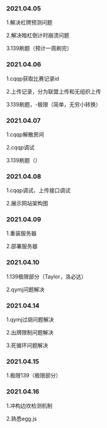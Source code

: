 ### 2021.04.05
1.解决杠牌预测问题

2.解决暗杠倒计时崩溃问题

3.139刷题（预计一周刷完）


### 2021.04.06
1.cqqp获取比赛记录id

2.上传记录，分为联盟上传和无组织上传

3.139刷题，-极限（简单，无穷小转换）


### 2021.04.07
1.cqqp解散房间

2.cqqp调试

3.139刷题（）


### 2021.04.08
1.cqqp调试，上传接口调试

2.展示网站架构图


### 2021.04.09
1.重装服务器

2.部署服务器


### 2021.04.10
1.139极限部分（Taylor，洛必达）

2.qymj问题解决


### 2021.04.14
1.qymj过胡问题解决

2.出牌限制问题解决

3.死循环问题解决


### 2021.04.15
1.极限139（极限部分）


### 2021.04.16
1.冲构边坎检测机制

2.熟悉egg.js

